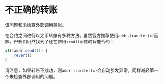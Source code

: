# 不正确的转账

该问题和[未检查外部调用](wei-jian-cha-wai-bu-tiao-yong.md)类似。

在合约之间进行以太币转账有多种方法。虽然官方推荐使用`addr.transfer(x)`函数，但我们仍然找到了还在使用`send()`函数的智能合约：

```javascript
if(!addr.send(1)) {
	revert()
}
```

请注意，如果转账不成功，则`addr.transfer(x)`会自动引发异常，同样减轻第一个未检查外部调用的问题。
